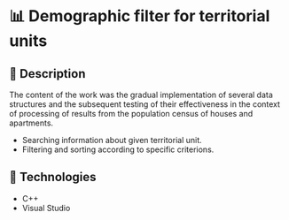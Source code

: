 # 📊 Demographic filter for territorial units
## 📝 Description
 <p>The content of the work was the gradual implementation of several data structures and the subsequent testing of their effectiveness in the context of processing of results from the population census of houses and apartments.</p>
  <ul>
    <li>Searching information about given territorial unit.</li>
    <li>Filtering and sorting according to specific criterions.</li>
  </ul>

## 🧰 Technologies
<ul>
  <li>C++</li>
  <li>Visual Studio</li>
</ul>
